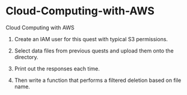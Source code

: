 # Cloud-Computing-with-AWS
Cloud Computing with AWS

1. Create an IAM user for this quest with typical S3 permissions.

2. Select data files from previous quests and upload them onto the directory.

3. Print out the responses each time.

4. Then write a function that performs a filtered deletion based on file name.
